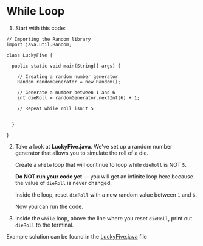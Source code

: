 # While Loop

1. Start with this code:

```
// Importing the Random library
import java.util.Random;

class LuckyFive {
  
  public static void main(String[] args) {
    
    // Creating a random number generator
    Random randomGenerator = new Random();
    
    // Generate a number between 1 and 6
    int dieRoll = randomGenerator.nextInt(6) + 1;

    // Repeat while roll isn't 5
    
    
  }
  
}
```

2. Take a look at **LuckyFive.java**. We’ve set up a random number generator that allows you to simulate the roll of a die.

	Create a ```while``` loop that will continue to loop while ```dieRoll``` is NOT ```5```.

	**Do NOT run your code yet** — you will get an infinite loop here because the value of ```dieRoll``` is never changed.

	Inside the loop, reset ```dieRoll``` with a new random value between ```1``` and ```6```.

	Now you can run the code.
	
3. Inside the ```while``` loop, above the line where you reset ```dieRoll```, print out ```dieRoll``` to the terminal.

Example solution can be found in the [LuckyFive.java](https://github.com/upliftdev/Foundations/blob/main/Foundations/7.Loops/While_Loop/src/main/java/com/examples/loops/LuckyFive.java) file